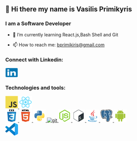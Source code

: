 ## 👋 Hi there my name is Vasilis Primikyris

 ### I am a Software Developer


- 🌱 I’m currently learning React.js,Bash Shell and Git

- 📫 How to reach me: bprimikiris@gmail.com

<h3> Connect with Linkedin:</h3>
 <p align= 'left'><a href="https://www.linkedin.com/in/vasilis-primikyris" target="_blank"><img align="center" src="https://raw.githubusercontent.com/devicons/devicon/1119b9f84c0290e0f0b38982099a2bd027a48bf1/icons/linkedin/linkedin-original.svg" alt="Vasilis Primikyris" height="30" width="40" /></a></p>

<h3> Technologies and tools:</h3>

  <a href="https://developer.mozilla.org/en-US/docs/Web/JavaScript" target="_blank" rel="noreferrer"> <img
            src="https://raw.githubusercontent.com/devicons/devicon/1119b9f84c0290e0f0b38982099a2bd027a48bf1/icons/javascript/javascript-original.svg"
            alt="javascript" width="40" height="40" /> </a>
  <a href="https://reactjs.org/" target="_blank" rel="noreferrer"> <img
            src="https://raw.githubusercontent.com/devicons/devicon/1119b9f84c0290e0f0b38982099a2bd027a48bf1/icons/react/react-original.svg"
            alt="React.js" width="40" height="40" /> </a>             
  <a href="https://www.w3schools.com/css/" target="_blank" rel="noreferrer"> <img
            src="https://raw.githubusercontent.com/devicons/devicon/master/icons/css3/css3-original-wordmark.svg"
            alt="css3" width="40" height="40" /> </a>
  <a href="https://www.w3.org/html/" target="_blank" rel="noreferrer"> <img
            src="https://raw.githubusercontent.com/devicons/devicon/master/icons/html5/html5-original-wordmark.svg"
            alt="html5" width="40" height="40" /> </a>
  <a href="https://www.python.org" target="_blank" rel="noreferrer"> <img
            src="https://raw.githubusercontent.com/devicons/devicon/master/icons/python/python-original.svg"
            alt="python" width="40" height="40" /> </a>
   <a href="https://git-scm.com/" target="_blank" rel="noreferrer">
        <img src="https://www.vectorlogo.zone/logos/git-scm/git-scm-icon.svg" alt="git" width="40" height="40" /> </a>
   <a href="https://nodejs.org/en/" target="_blank" rel="noreferrer"> <img
            src="https://raw.githubusercontent.com/devicons/devicon/1119b9f84c0290e0f0b38982099a2bd027a48bf1/icons/nodejs/nodejs-original.svg"
            alt="node.js" width="40" height="40" /> </a>
   <a href="https://en.wikipedia.org/wiki/Bash_(Unix_shell)" target="_blank" rel="noreferrer"> <img
            src="https://raw.githubusercontent.com/devicons/devicon/1119b9f84c0290e0f0b38982099a2bd027a48bf1/icons/bash/bash-original.svg"
            alt="Bash" width="40" height="40" /> </a>
   <a href="https://www.java.com/en/" target="_blank" rel="noreferrer"> <img
            src="https://raw.githubusercontent.com/devicons/devicon/1119b9f84c0290e0f0b38982099a2bd027a48bf1/icons/java/java-original.svg"
            alt="Java" width="40" height="40" /> </a>
   <a href="https://www.postgresql.org/" target="_blank" rel="noreferrer"> <img
            src="https://raw.githubusercontent.com/devicons/devicon/1119b9f84c0290e0f0b38982099a2bd027a48bf1/icons/postgresql/postgresql-original.svg"
            alt="postgreSql" width="40" height="40" /> </a>
    <a href="https://developer.android.com/studio" target="_blank" rel="noreferrer"> <img
            src="https://raw.githubusercontent.com/devicons/devicon/1119b9f84c0290e0f0b38982099a2bd027a48bf1/icons/android/android-original.svg"
            alt="Android" width="40" height="40" /> </a>    
    <a href="https://code.visualstudio.com/" target="_blank" rel="noreferrer"> <img
            src="https://raw.githubusercontent.com/devicons/devicon/1119b9f84c0290e0f0b38982099a2bd027a48bf1/icons/vscode/vscode-original.svg"
            alt="vscode" width="40" height="40" /> </a>             
         
    
    
    

